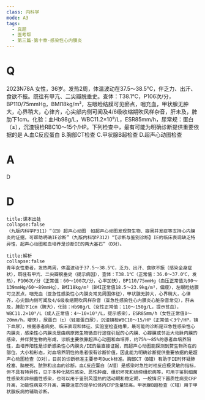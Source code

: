 ```yaml
---
class: 内科学
mode: A3
tags:
  - 真题
  - 医考帮
  - 第三篇-第十章-感染性心内膜炎
---
```


# Q
2023N78A 女性，36岁。发热2周，体温波动在37.5～38.5℃，伴乏力、出汗、食欲不振。既往有甲亢、二尖瓣脱垂史。查体：T38.1℃，P106次/分，BP110/75mmHg，BMI18kg/m²，左眼睑结膜可见瘀点，咽充血，甲状腺无肿大，心界稍大，心律齐，心尖部内侧可闻及4/6级收缩期吹风样杂音，肝未及，脾肋下1cm。化验：血Hb98g/L，WBC11.2×10⁹/L，ESR85mm/h，尿常规：蛋白（±），沉渣镜检RBC10～15个/HP。下列检查中，最有可能为明确诊断提供重要依据的是
A.血C反应蛋白
B.胸部CT检查
C.甲状腺B超检查
D.超声心动图检查

# A
D
# D
```ad-note
title:课本出处
collapse:false
（九版内科学P311）“（四）超声心动图　如超声心动图发现赘生物、瓣周并发症等支持心内膜炎的证据，可帮助明确IE诊断”（九版内科学P312）“【诊断与鉴别诊断】IE的临床表现缺乏特异性，超声心动图和血培养是诊断IE的两大基石”（D对）。
```

```ad-summary
title:解析
collapse:false
青年女性患者，发热两周，体温波动于37.5～38.5℃，乏力、出汗、食欲不振（感染全身症状），既往有甲亢、二尖瓣脱垂史（提示病因），查体：T38.1℃（正常值：36.0～37.0℃，发热），P106次/分（正常值：60～100次/分，心率加快），BP110/75mmHg（血压正常值为90～139mmHg/60～89mmHg），BMI18kg/m²（BMI正常值18.5～23.9kg/m²，偏瘦），左眼睑结膜可见淤点，咽充血（亚急性感染性心内膜炎常见周围体征），甲状腺无肿大，心界稍大，心律齐，心尖部内侧可闻及4/6级收缩期吹风样杂音（亚急性感染性心内膜炎心脏杂音常见），肝未及，脾肋下1cm（脾大），化验：Hb98g/L（女性正常值：110～150g/L，提示贫血），WBC11.2×10⁹/L（成人正常值：4～10×10⁹/L，提示感染），ESR85mm/h（女性正常值0～20mm/h，增快），尿蛋白（±）（轻度蛋白尿），沉渣镜检WBC10～15/HP（正常值＜3个/HP，镜下血尿），根据患者病史、临床表现和体征、实验室检查结果，最可能的诊断是亚急性感染性心内膜炎，感染性心内膜炎是由病原微生物循血行途径引起的心内膜、心瓣膜或邻近大动脉内膜的感染，并伴赘生物的形成，诊断主要依靠超声心动图和血培养，约75%～85%的患者血培养阳性，血培养阳性是诊断感染性心内膜炎/IE的最直接证据，而超声心动图能探测到赘生物所在的部位、大小和形态，对血培养阴性的患者很有诊断价值，因此能为明确诊断提供重要依据的是超声心动图检查（D对），目前的诊断标准主要参考Duck标准。胸部CT（B错）有助于IE时怀疑肺栓塞、脑梗死、脓肿和出血的诊断。血C反应蛋白（A错）是感染时急性时相反应极灵敏的指标，但不具有特异性，见于多种化脓性感染、恶性肿瘤、组织坏死和结缔组织病等，可用于鉴别细菌性感染和非细菌性感染，也可以用于鉴别风湿热的活动期和稳定期，一般情况下器质性病变CRP升高，功能性病变不升高，需要注意的是孕妇体内CRP含量较高。甲状腺B超检查（C错）用于甲状腺疾病的辅助诊断。
```


